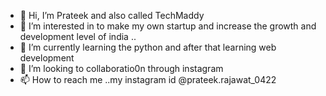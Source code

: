 - 👋 Hi, I’m Prateek and also called TechMaddy
- 👀 I’m interested in to make my own startup and increase the growth and development level of india ..
- 🌱 I’m currently learning the python and after that learning web development
- 💞️ I’m looking to collaboratio0n through instagram
- 📫 How to reach me ..my instagram id @prateek.rajawat_0422

<!---
coderprateek12/coderprateek12 is a ✨ special ✨ repository because its `README.md` (this file) appears on your GitHub profile.
You can click the Preview link to take a look at your changes.
--->
